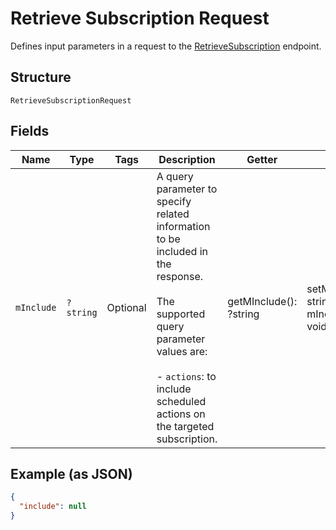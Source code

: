 
# Retrieve Subscription Request

Defines input parameters in a request to the
[RetrieveSubscription](../../doc/apis/subscriptions.md#retrieve-subscription) endpoint.

## Structure

`RetrieveSubscriptionRequest`

## Fields

| Name | Type | Tags | Description | Getter | Setter |
|  --- | --- | --- | --- | --- | --- |
| `mInclude` | `?string` | Optional | A query parameter to specify related information to be included in the response.<br><br>The supported query parameter values are:<br><br>- `actions`: to include scheduled actions on the targeted subscription. | getMInclude(): ?string | setMInclude(?string mInclude): void |

## Example (as JSON)

```json
{
  "include": null
}
```


